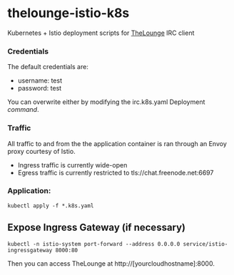 # thelounge-istio-k8s
Kubernetes + Istio deployment scripts for [TheLounge](https://thelounge.chat) IRC client

### Credentials
The default credentials are:
* username: test
* password: test

You can overwrite either by modifying the irc.k8s.yaml Deployment *command*.

### Traffic
All traffic to and from the the application container is ran through an Envoy proxy courtesy of Istio. 
* Ingress traffic is currently wide-open
* Egress traffic is currently restricted to tls://chat.freenode.net:6697 

### Application: 
    kubectl apply -f *.k8s.yaml
    
## Expose Ingress Gateway (if necessary)
    kubectl -n istio-system port-forward --address 0.0.0.0 service/istio-ingressgateway 8000:80

Then you can access TheLounge at http://[yourcloudhostname]:8000.
